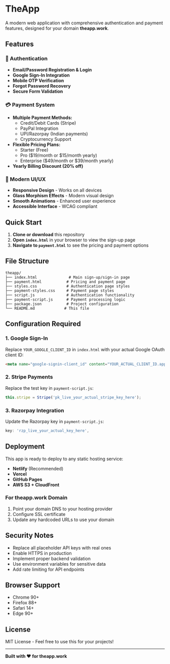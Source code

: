 # TheApp

A modern web application with comprehensive authentication and payment features, designed for your domain **theapp.work**.

## Features

### 🔐 Authentication
- **Email/Password Registration & Login**
- **Google Sign-In Integration**
- **Mobile OTP Verification**
- **Forgot Password Recovery**
- **Secure Form Validation**

### 💳 Payment System
- **Multiple Payment Methods:**
  - Credit/Debit Cards (Stripe)
  - PayPal Integration
  - UPI/Razorpay (Indian payments)
  - Cryptocurrency Support
- **Flexible Pricing Plans:**
  - Starter (Free)
  - Pro ($19/month or $15/month yearly)
  - Enterprise ($49/month or $39/month yearly)
- **Yearly Billing Discount (20% off)**

### 🎨 Modern UI/UX
- **Responsive Design** - Works on all devices
- **Glass Morphism Effects** - Modern visual design
- **Smooth Animations** - Enhanced user experience
- **Accessible Interface** - WCAG compliant

## Quick Start

1. **Clone or download** this repository
2. **Open `index.html`** in your browser to view the sign-up page
3. **Navigate to `payment.html`** to see the pricing and payment options

## File Structure

```
theapp/
├── index.html              # Main sign-up/sign-in page
├── payment.html           # Pricing and payment page
├── styles.css             # Authentication page styles
├── payment-styles.css     # Payment page styles
├── script.js              # Authentication functionality
├── payment-script.js      # Payment processing logic
├── package.json           # Project configuration
└── README.md             # This file
```

## Configuration Required

### 1. Google Sign-In
Replace `YOUR_GOOGLE_CLIENT_ID` in `index.html` with your actual Google OAuth client ID:
```html
<meta name="google-signin-client_id" content="YOUR_ACTUAL_CLIENT_ID.apps.googleusercontent.com">
```

### 2. Stripe Payments
Replace the test key in `payment-script.js`:
```javascript
this.stripe = Stripe('pk_live_your_actual_stripe_key_here');
```

### 3. Razorpay Integration
Update the Razorpay key in `payment-script.js`:
```javascript
key: 'rzp_live_your_actual_key_here',
```

## Deployment

This app is ready to deploy to any static hosting service:

- **Netlify** (Recommended)
- **Vercel**
- **GitHub Pages**
- **AWS S3 + CloudFront**

### For theapp.work Domain

1. Point your domain DNS to your hosting provider
2. Configure SSL certificate
3. Update any hardcoded URLs to use your domain

## Security Notes

- Replace all placeholder API keys with real ones
- Enable HTTPS in production
- Implement proper backend validation
- Use environment variables for sensitive data
- Add rate limiting for API endpoints

## Browser Support

- Chrome 90+
- Firefox 88+
- Safari 14+
- Edge 90+

## License

MIT License - Feel free to use this for your projects!

---

**Built with ❤️ for theapp.work**
